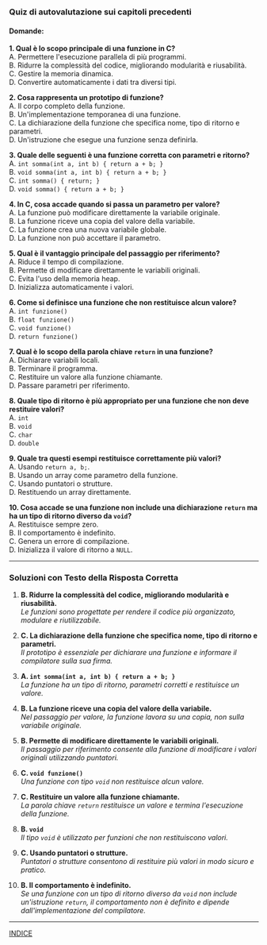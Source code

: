 ### **Quiz di autovalutazione sui capitoli precedenti**

#### **Domande:**

**1. Qual è lo scopo principale di una funzione in C?**  
A. Permettere l'esecuzione parallela di più programmi.  
B. Ridurre la complessità del codice, migliorando modularità e riusabilità.  
C. Gestire la memoria dinamica.  
D. Convertire automaticamente i dati tra diversi tipi.  

**2. Cosa rappresenta un prototipo di funzione?**  
A. Il corpo completo della funzione.  
B. Un'implementazione temporanea di una funzione.  
C. La dichiarazione della funzione che specifica nome, tipo di ritorno e parametri.  
D. Un'istruzione che esegue una funzione senza definirla.  

**3. Quale delle seguenti è una funzione corretta con parametri e ritorno?**  
A. `int somma(int a, int b) { return a + b; }`  
B. `void somma(int a, int b) { return a + b; }`  
C. `int somma() { return; }`  
D. `void somma() { return a + b; }`  

**4. In C, cosa accade quando si passa un parametro per valore?**  
A. La funzione può modificare direttamente la variabile originale.  
B. La funzione riceve una copia del valore della variabile.  
C. La funzione crea una nuova variabile globale.  
D. La funzione non può accettare il parametro.  

**5. Qual è il vantaggio principale del passaggio per riferimento?**  
A. Riduce il tempo di compilazione.  
B. Permette di modificare direttamente le variabili originali.  
C. Evita l'uso della memoria heap.  
D. Inizializza automaticamente i valori.  

**6. Come si definisce una funzione che non restituisce alcun valore?**  
A. `int funzione()`  
B. `float funzione()`  
C. `void funzione()`  
D. `return funzione()`  

**7. Qual è lo scopo della parola chiave `return` in una funzione?**  
A. Dichiarare variabili locali.  
B. Terminare il programma.  
C. Restituire un valore alla funzione chiamante.  
D. Passare parametri per riferimento.  

**8. Quale tipo di ritorno è più appropriato per una funzione che non deve restituire valori?**  
A. `int`  
B. `void`  
C. `char`  
D. `double`  

**9. Quale tra questi esempi restituisce correttamente più valori?**  
A. Usando `return a, b;`.  
B. Usando un array come parametro della funzione.  
C. Usando puntatori o strutture.  
D. Restituendo un array direttamente.  

**10. Cosa accade se una funzione non include una dichiarazione `return` ma ha un tipo di ritorno diverso da `void`?**  
A. Restituisce sempre zero.  
B. Il comportamento è indefinito.  
C. Genera un errore di compilazione.  
D. Inizializza il valore di ritorno a `NULL`.  

---

### **Soluzioni con Testo della Risposta Corretta**

1. **B. Ridurre la complessità del codice, migliorando modularità e riusabilità.**  
   _Le funzioni sono progettate per rendere il codice più organizzato, modulare e riutilizzabile._

2. **C. La dichiarazione della funzione che specifica nome, tipo di ritorno e parametri.**  
   _Il prototipo è essenziale per dichiarare una funzione e informare il compilatore sulla sua firma._

3. **A. `int somma(int a, int b) { return a + b; }`**  
   _La funzione ha un tipo di ritorno, parametri corretti e restituisce un valore._

4. **B. La funzione riceve una copia del valore della variabile.**  
   _Nel passaggio per valore, la funzione lavora su una copia, non sulla variabile originale._

5. **B. Permette di modificare direttamente le variabili originali.**  
   _Il passaggio per riferimento consente alla funzione di modificare i valori originali utilizzando puntatori._

6. **C. `void funzione()`**  
   _Una funzione con tipo `void` non restituisce alcun valore._

7. **C. Restituire un valore alla funzione chiamante.**  
   _La parola chiave `return` restituisce un valore e termina l'esecuzione della funzione._

8. **B. `void`**  
   _Il tipo `void` è utilizzato per funzioni che non restituiscono valori._

9. **C. Usando puntatori o strutture.**  
   _Puntatori o strutture consentono di restituire più valori in modo sicuro e pratico._

10. **B. Il comportamento è indefinito.**  
   _Se una funzione con un tipo di ritorno diverso da `void` non include un'istruzione `return`, il comportamento non è definito e dipende dall'implementazione del compilatore._

   
---

[INDICE](README.md)